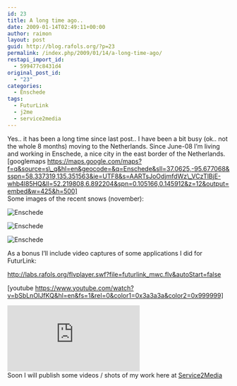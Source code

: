```yaml
---
id: 23
title: A long time ago..
date: 2009-01-14T02:49:11+00:00
author: raimon
layout: post
guid: http://blog.rafols.org/?p=23
permalink: /index.php/2009/01/14/a-long-time-ago/
restapi_import_id:
  - 599477c8431d4
original_post_id:
  - "23"
categories:
  - Enschede
tags:
  - FuturLink
  - j2me
  - service2media
---
```

Yes.. it has been a long time since last post.. I have been a bit busy (ok.. not the whole 8 months) moving to the Netherlands. Since June-08 I&#8217;m living and working in Enschede, a nice city in the east border of the Netherlands.  
[googlemaps https://maps.google.com/maps?f=q&source=s\_q&hl=en&geocode=&q=Enschede&sll=37.0625,-95.677068&sspn=58.337319,135.351563&ie=UTF8&s=AARTsJoOdjmfdWz\_VCzTlBjE-whb4l85HQ&ll=52.219808,6.892204&spn=0.105166,0.145912&z=12&output=embed&w=425&h=500]  
Some images of the recent snows (november):

![Enschede](http://labs.rafols.org/content/enschede1.jpg) 

![Enschede](http://labs.rafols.org/content/enschede2.jpg) 

![Enschede](http://labs.rafols.org/content/enschede3.jpg) 

As a bonus I&#8217;ll include video captures of some applications I did for FuturLink:

<http://labs.rafols.org/flvplayer.swf?file=futurlink_mwc.flv&autoStart=false>

[youtube https://www.youtube.com/watch?v=bSbLnOIJfKQ&hl=en&fs=1&rel=0&color1=0x3a3a3a&color2=0x999999] 

![](http://labs.rafols.org/img.php?id=mwc-post)  
Soon I will publish some videos / shots of my work here at [Service2Media](http://www.service2media.com)